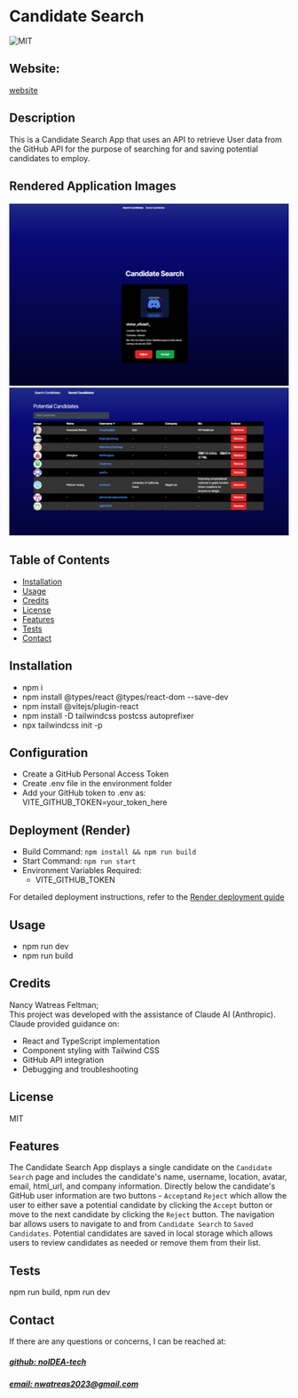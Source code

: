 # Candidate Search
![MIT](https://img.shields.io/badge/License-MIT-blue)

## Website: 
[website](https://github.com/noIDEA-tech/13-React-TS-Candidate-Search-New/tree/main/Develop)

## Description
This is a Candidate Search App that uses an API to retrieve User data from the GitHub API  for the purpose of searching for and saving potential candidates to employ.

## Rendered Application Images
![App Screenshot](./src/assets/images/App-image1.png)
![App Screenshot](./src/assets/images/App-image2.png)
## Table of Contents
- [Installation](#installation)
- [Usage](#usage)
- [Credits](#credits)
- [License](#license)
- [Features](#features)
- [Tests](#tests)
- [Contact](#contact)

## Installation
* npm i
* npm install @types/react @types/react-dom --save-dev
* npm install @vitejs/plugin-react
* npm install -D tailwindcss postcss autoprefixer
* npx tailwindcss init -p

## Configuration
* Create a GitHub Personal Access Token
* Create .env file in the environment folder
* Add your GitHub token to .env as: VITE_GITHUB_TOKEN=your_token_here

## Deployment (Render)
* Build Command: `npm install && npm run build`
* Start Command: `npm run start`
* Environment Variables Required:
  - VITE_GITHUB_TOKEN

For detailed deployment instructions, refer to the [Render deployment guide](https://coding-boot-camp.github.io/full-stack/render/render-deployment-guide)

## Usage
* npm run dev
* npm run build

## Credits
Nancy Watreas Feltman;  
This project was developed with the assistance of Claude AI (Anthropic). Claude provided guidance on:
- React and TypeScript implementation
- Component styling with Tailwind CSS
- GitHub API integration
- Debugging and troubleshooting

## License
MIT

## Features
The Candidate Search App displays a single candidate on the `Candidate Search` page and includes the candidate's name, username, location, avatar, email, html_url, and company information. Directly below the candidate's GitHub user information are two buttons -  `Accept`and `Reject` which allow the user to either save a potential candidate by clicking the `Accept` button or move to the next candidate by clicking the `Reject` button. The navigation bar allows users to navigate to and from `Candidate Search` to `Saved Candidates`. Potential candidates are saved in local storage which allows users to review candidates as needed or remove them from their list.

## Tests
npm run build, npm run dev

## Contact
If there are any questions or concerns, I can be reached at:
##### [github: noIDEA-tech](https://github.com/noIDEA-tech)
##### [email: nwatreas2023@gmail.com](mailto:nwatreas2023@gmail.com)
